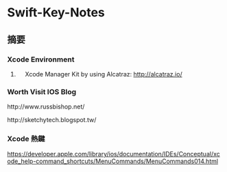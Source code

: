 # Swift-Key-Notes
## 摘要
### Xcode Environment 
1. &ensp;&ensp; Xcode Manager Kit by using Alcatraz: http://alcatraz.io/
    
### Worth Visit IOS Blog 
<p>http://www.russbishop.net/</p>
<p>http://sketchytech.blogspot.tw/</p>


### Xcode 熱鍵
https://developer.apple.com/library/ios/documentation/IDEs/Conceptual/xcode_help-command_shortcuts/MenuCommands/MenuCommands014.html
